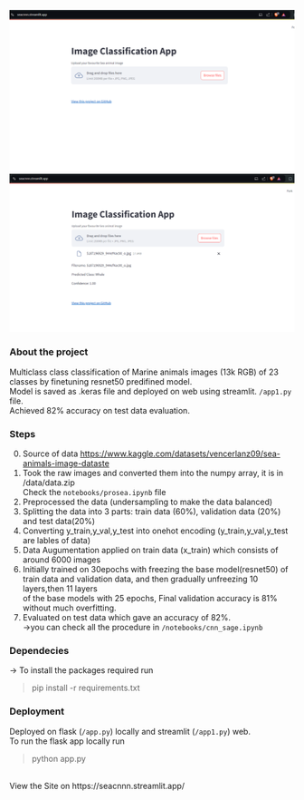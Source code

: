 ![Home](static/home.png)
<br>
![Prediction](static/results1.png)
<br>

### About the project
Multiclass class classification of Marine animals images (13k RGB) of 23 classes by finetuning resnet50 predifined model. <br>
Model is saved as .keras file and deployed on web using streamlit. `/app1.py` file. <br>Achieved 82% accuracy on test data evaluation.
### Steps
0. Source of data https://www.kaggle.com/datasets/vencerlanz09/sea-animals-image-dataste
1. Took the raw images and converted them into the numpy array, it is in /data/data.zip <br>
   Check the `notebooks/prosea.ipynb` file  <br>
2. Preprocessed the data (undersampling to make the data balanced) <br>
3. Splitting the data into 3 parts: train data (60%), validation data (20%) and test data(20%) <br>
4. Converting y_train,y_val,y_test into onehot encoding (y_train,y_val,y_test are lables of data) <br>
5. Data Augumentation applied on train data (x_train) which consists of around 6000 images <br>
6. Initially trained on 30epochs with freezing the base model(resnet50) of train data and validation data, and then gradually unfreezing 10 layers,then 11 layers <br>
   of the base models with 25 epochs, Final validation accuracy is 81% without much overfitting. <br>
7. Evaluated on test data which gave an accuracy of 82%. <br>
   ->you can check all the procedure in `/notebooks/cnn_sage.ipynb` <br>
### Dependecies
-> To install the packages required run
> pip install -r requirements.txt
### Deployment
 Deployed on flask (`/app.py`) locally and streamlit (`/app1.py`) web.<br>
   To run the flask app locally run 
> python app.py
<br>
View the Site on https://seacnnn.streamlit.app/